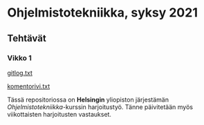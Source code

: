 # Ohjelmistotekniikka, syksy 2021

## Tehtävät

### Vikko 1

[gitlog.txt](https://github.com/pirstov/ot-harjoitustyo/blob/master/laskarit/viikko1/gitlog.txt)

[komentorivi.txt](https://github.com/pirstov/ot-harjoitustyo/blob/master/laskarit/viikko1/komentorivi.txt)

Tässä repositoriossa on __Helsingin__ yliopiston järjestämän *Ohjelmistotekniikka*-kurssin harjoitustyö. Tänne päivitetään myös viikottaisten harjoitusten vastaukset.
